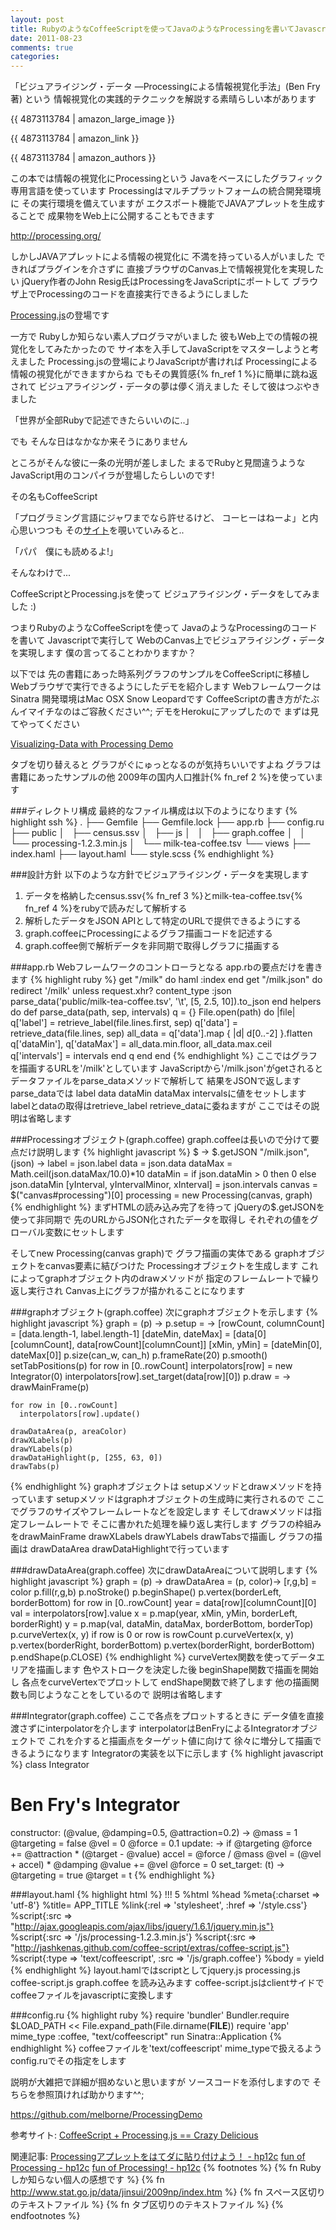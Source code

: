 ```yaml
---
layout: post
title: RubyのようなCoffeeScriptを使ってJavaのようなProcessingを書いてJavascriptで実行してWebでビジュアライジング・データを実現しようよ!
date: 2011-08-23
comments: true
categories:
---
```



「ビジュアライジング・データ ―Processingによる情報視覚化手法」(Ben Fry著) という
情報視覚化の実践的テクニックを解説する素晴らしい本があります

{{ 4873113784 | amazon_large_image }}

{{ 4873113784 | amazon_link }}

{{ 4873113784 | amazon_authors }}

この本では情報の視覚化にProcessingという
Javaをベースにしたグラフィック専用言語を使っています
Processingはマルチプラットフォームの統合開発環境に
その実行環境を備えていますが
エクスポート機能でJAVAアプレットを生成することで
成果物をWeb上に公開することもできます

http://processing.org/

しかしJAVAアプレットによる情報の視覚化に
不満を持っている人がいました
できればプラグインを介さずに
直接ブラウザのCanvas上で情報視覚化を実現したい
jQuery作者のJohn Resig氏はProcessingをJavaScriptにポートして
ブラウザ上でProcessingのコードを直接実行できるようにしました

[Processing.js](http://processingjs.org/)の登場です

一方で
Rubyしか知らない素人プログラマがいました
彼もWeb上での情報の視覚化をしてみたかったので
サイ本を入手してJavaScriptをマスターしようと考えました
Processing.jsの登場によりJavaScriptが書ければ
Processingによる情報の視覚化ができますからね
でもその異質感{% fn_ref 1 %}に簡単に跳ね返されて
ビジュアライジング・データの夢は儚く消えました
そして彼はつぶやきました

「世界が全部Rubyで記述できたらいいのに..」

でも
そんな日はなかなか来そうにありません

ところがそんな彼に一条の光明が差しました
まるでRubyと見間違うような
JavaScript用のコンパイラが登場したらしいのです!

その名もCoffeeScript

「プログラミング言語にジャワまでなら許せるけど、
コーヒーはねーよ」と内心思いつつも
その[サイト](http://jashkenas.github.com/coffee-script/)を覗いていみると..

「パパ　僕にも読めるよ!」

そんなわけで...

CoffeeScriptとProcessing.jsを使って
ビジュアライジング・データをしてみました :)

つまりRubyのようなCoffeeScriptを使って
JavaのようなProcessingのコードを書いて
Javascriptで実行して
WebのCanvas上でビジュアライジング・データを実現します
僕の言ってることわかりますか？

以下では
先の書籍にあった時系列グラフのサンプルをCoffeeScriptに移植し
Webブラウザで実行できるようにしたデモを紹介します
WebフレームワークはSinatra
開発環境はMac OSX Snow Leopardです
CoffeeScriptの書き方がたぶんイマイチなのはご容赦ください^^;
デモをHerokuにアップしたので
まずは見てやってください

[Visualizing-Data with Processing Demo](http://processing-demo.heroku.com/)

タブを切り替えると
グラフがぐにゅっとなるのが気持ちいいですよね
グラフは書籍にあったサンプルの他
2009年の国内人口推計{% fn_ref 2 %}を使っています

###ディレクトリ構成
最終的なファイル構成は以下のようになります
{% highlight ssh %}
.
├── Gemfile
├── Gemfile.lock
├── app.rb
├── config.ru
├── public
│&#160;&#160; ├── census.ssv
│&#160;&#160; ├── js
│&#160;&#160; │&#160;&#160; ├── graph.coffee
│&#160;&#160; │&#160;&#160; └── processing-1.2.3.min.js
│&#160;&#160; └── milk-tea-coffee.tsv
└── views
    ├── index.haml
    ├── layout.haml
    └── style.scss
{% endhighlight %}

###設計方針
以下のような方針でビジュアライジング・データを実現します
1. データを格納したcensus.ssv{% fn_ref 3 %}とmilk-tea-coffee.tsv{% fn_ref 4 %}をrubyで読みだして解析する
1. 解析したデータをJSON APIとして特定のURLで提供できるようにする
1. graph.coffeeにProcessingによるグラフ描画コードを記述する
1. graph.coffee側で解析データを非同期で取得しグラフに描画する

###app.rb
Webフレームワークのコントローラとなる
app.rbの要点だけを書きます
{% highlight ruby %}
get "/milk" do
  haml :index
end
get "/milk.json" do
  redirect '/milk' unless request.xhr?
  content_type :json
  parse_data('public/milk-tea-coffee.tsv', '\t', [5, 2.5, 10]).to_json
end
helpers do
  def parse_data(path, sep, intervals)
    q = {}
    File.open(path) do |file|
      q['label'] = retrieve_label(file.lines.first, sep) 
      q['data'] = retrieve_data(file.lines, sep)
      all_data = q['data'].map { |d| d[0..-2] }.flatten
      q['dataMin'], q['dataMax'] = all_data.min.floor, all_data.max.ceil
      q['intervals'] = intervals
    end
    q
  end
end
{% endhighlight %}
ここではグラフを描画するURLを'/milk'としています
JavaScriptから'/milk.json'がgetされると
データファイルをparse_dataメソッドで解析して
結果をJSONで返します
parse_dataでは
label data dataMin dataMax intervalsに値をセットします
labelとdataの取得はretrieve_label retrieve_dataに委ねますが
ここではその説明は省略します

###Processingオブジェクト(graph.coffee)
graph.coffeeは長いので分けて要点だけ説明します
{% highlight javascript %}
$ ->
  $.getJSON "/milk.json", (json) ->
    label = json.label
    data = json.data
    dataMax = Math.ceil(json.dataMax/10.0)*10
    dataMin = if json.dataMin > 0 then 0 else json.dataMin
    [yInterval, yIntervalMinor, xInterval] = json.intervals
    canvas = $("canvas#processing")[0]
    processing = new Processing(canvas, graph)
{% endhighlight %}
まずHTMLの読み込み完了を待って
jQueryの$.getJSONを使って非同期で
先のURLからJSON化されたデータを取得し
それぞれの値をグローバル変数にセットします

そしてnew Processing(canvas graph)で
グラフ描画の実体である
graphオブジェクトをcanvas要素に結びつけた
Processingオブジェクトを生成します
これによってgraphオブジェクト内のdrawメソッドが
指定のフレームレートで繰り返し実行され
Canvas上にグラフが描かれることになります

###graphオブジェクト(graph.coffee)
次にgraphオブジェクトを示します
{% highlight javascript %}
graph = (p) ->
  p.setup = ->
    [rowCount, columnCount] = [data.length-1, label.length-1]
    [dateMin, dateMax] = [data[0][columnCount], data[rowCount][columnCount]]
    [xMin, yMin] = [dateMin[0], dateMax[0]]
    p.size(can_w, can_h)
    p.frameRate(20)
    p.smooth()
    setTabPositions(p)
    for row in [0..rowCount]
      interpolators[row] = new Integrator(0)
      interpolators[row].set_target(data[row][0])
  p.draw = ->
    drawMainFrame(p)
    
    for row in [0..rowCount]
      interpolators[row].update()
      
    drawDataArea(p, areaColor)
    drawXLabels(p)
    drawYLabels(p)
    drawDataHighlight(p, [255, 63, 0])
    drawTabs(p)
{% endhighlight %}
graphオブジェクトは
setupメソッドとdrawメソッドを持っています
setupメソッドはgraphオブジェクトの生成時に実行されるので
ここでグラフのサイズやフレームレートなどを設定します
そしてdrawメソッドは指定フレームレートで
そこに書かれた処理を繰り返し実行します
グラフの枠組みをdrawMainFrame drawXLabels
drawYLabels drawTabsで描画し
グラフの描画は
drawDataArea drawDataHighlightで行っています

###drawDataArea(graph.coffee)
次にdrawDataAreaについて説明します
{% highlight javascript %}
graph = (p) ->
  drawDataArea = (p, color)->
    [r,g,b] = color
    p.fill(r,g,b)
    p.noStroke()
    p.beginShape()
    p.vertex(borderLeft, borderBottom)
    for row in [0..rowCount]
      year = data[row][columnCount][0]
      val = interpolators[row].value
      x = p.map(year, xMin, yMin, borderLeft, borderRight)
      y = p.map(val, dataMin, dataMax, borderBottom, borderTop)
      p.curveVertex(x, y)
      if row is 0 or row is rowCount
        p.curveVertex(x, y)
    p.vertex(borderRight, borderBottom)
    p.vertex(borderRight, borderBottom)
    p.endShape(p.CLOSE)
{% endhighlight %}
curveVertex関数を使ってデータエリアを描画します
色やストロークを決定した後
beginShape関数で描画を開始し
各点をcurveVertexでプロットして
endShape関数で終了します
他の描画関数も同じようなことをしているので
説明は省略します

###Integrator(graph.coffee)
ここで各点をプロットするときに
データ値を直接渡さずにinterpolatorを介します
interpolatorはBenFryによるIntegratorオブジェクトで
これを介すると描画点をターゲット値に向けて
徐々に増分して描画できるようになります
Integratorの実装を以下に示します
{% highlight javascript %}
class Integrator
  # Ben Fry's Integrator
  constructor: (@value, @damping=0.5, @attraction=0.2) ->
    @mass = 1
    @targeting = false
    @vel = 0
    @force = 0.1
  update: ->
    if @targeting
      @force += @attraction * (@target - @value)
    accel = @force / @mass
    @vel = (@vel + accel) * @damping
    @value += @vel
    @force = 0
  set_target: (t) ->
    @targeting = true
    @target = t
{% endhighlight %}

###layout.haml
{% highlight html %}
!!! 5
%html
  %head
    %meta{:charset => 'utf-8'}
    %title= APP_TITLE
    %link{:rel => 'stylesheet', :href => '/style.css'}
    %script{:src => "http://ajax.googleapis.com/ajax/libs/jquery/1.6.1/jquery.min.js"}
    %script{:src => '/js/processing-1.2.3.min.js'}
    %script{:src => "http://jashkenas.github.com/coffee-script/extras/coffee-script.js"}
    %script{:type => 'text/coffeescript', :src => '/js/graph.coffee'}
  %body
    = yield
{% endhighlight %}
layout.hamlではscriptとしてjquery.js 
processing.js coffee-script.js graph.coffee を読み込みます
coffee-script.jsはclientサイドで
coffeeファイルをjavascriptに変換します

###config.ru
{% highlight ruby %}
require 'bundler'
Bundler.require
$LOAD_PATH << File.expand_path(File.dirname(__FILE__))
require 'app'
mime_type :coffee, "text/coffeescript"
run Sinatra::Application
{% endhighlight %}
coffeeファイルを'text/coffeescript' mime_typeで扱えるよう
config.ruでその指定をします

説明が大雑把で詳細が掴めないと思いますが
ソースコードを添付しますので
そちらを参照頂ければ助かります^^;

https://github.com/melborne/ProcessingDemo

参考サイト:
[CoffeeScript + Processing.js == Crazy Delicious](http://dry.ly/2011/02/21/coffeescript--processingjs--crazy-delicious/)

関連記事:
[Processingアプレットをはてダに貼り付けよう！ - hp12c](http://d.hatena.ne.jp/keyesberry/20110204/p1)
[fun of Processing - hp12c](http://d.hatena.ne.jp/keyesberry/20110131/p1)
[fun of Processing! - hp12c](http://d.hatena.ne.jp/keyesberry/20110130/p1)
{% footnotes %}
   {% fn Rubyしか知らない個人の感想です %}
   {% fn http://www.stat.go.jp/data/jinsui/2009np/index.htm %}
   {% fn スペース区切りのテキストファイル %}
   {% fn タブ区切りのテキストファイル %}
{% endfootnotes %}
